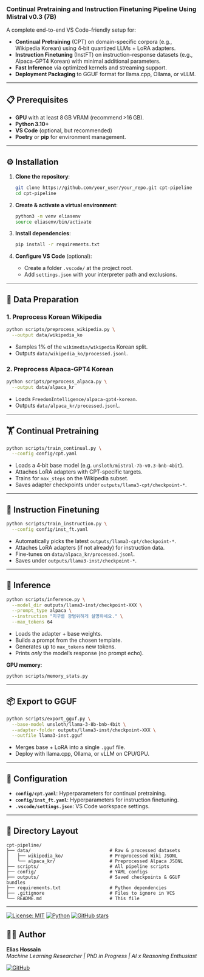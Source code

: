 ### Continual Pretraining and Instruction Finetuning Pipeline Using Mistral v0.3 (7B)


A complete end-to-end VS Code–friendly setup for:

* **Continual Pretraining** (CPT) on domain-specific corpora (e.g., Wikipedia Korean) using 4‑bit quantized LLMs + LoRA adapters.
* **Instruction Finetuning** (InstFT) on instruction–response datasets (e.g., Alpaca-GPT4 Korean) with minimal additional parameters.
* **Fast Inference** via optimized kernels and streaming support.
* **Deployment Packaging** to GGUF format for llama.cpp, Ollama, or vLLM.

---

## 📋 Prerequisites

* **GPU** with at least 8 GB VRAM (recommend >16 GB).
* **Python 3.10+**
* **VS Code** (optional, but recommended)
* **Poetry** or **pip** for environment management.

---

## ⚙️ Installation

1. **Clone the repository**:

   ```bash
   git clone https://github.com/your_user/your_repo.git cpt-pipeline
   cd cpt-pipeline
   ```

2. **Create & activate a virtual environment**:

   ```bash
   python3 -m venv eliasenv
   source eliasenv/bin/activate
   ```

3. **Install dependencies**:

   ```bash
   pip install -r requirements.txt
   ```

4. **Configure VS Code** (optional):

   * Create a folder `.vscode/` at the project root.
   * Add `settings.json` with your interpreter path and exclusions.

---

## 💾 Data Preparation

### 1. Preprocess Korean Wikipedia

```bash
python scripts/preprocess_wikipedia.py \
  --output data/wikipedia_ko
```

* Samples 1% of the `wikimedia/wikipedia` Korean split.
* Outputs `data/wikipedia_ko/processed.jsonl`.

### 2. Preprocess Alpaca‑GPT4 Korean

```bash
python scripts/preprocess_alpaca.py \
  --output data/alpaca_kr
```

* Loads `FreedomIntelligence/alpaca-gpt4-korean`.
* Outputs `data/alpaca_kr/processed.jsonl`.

---

## 🏋️ Continual Pretraining

```bash
python scripts/train_continual.py \
  --config config/cpt.yaml
```

* Loads a 4‑bit base model (e.g. `unsloth/mistral-7b-v0.3-bnb-4bit`).
* Attaches LoRA adapters with CPT-specific targets.
* Trains for `max_steps` on the Wikipedia subset.
* Saves adapter checkpoints under `outputs/llama3-cpt/checkpoint-*`.

---

## 📝 Instruction Finetuning

```bash
python scripts/train_instruction.py \
  --config config/inst_ft.yaml
```

* Automatically picks the latest `outputs/llama3-cpt/checkpoint-*`.
* Attaches LoRA adapters (if not already) for instruction data.
* Fine-tunes on `data/alpaca_kr/processed.jsonl`.
* Saves under `outputs/llama3-inst/checkpoint-*`.

---

## 🚀 Inference

```bash
python scripts/inference.py \
  --model_dir outputs/llama3-inst/checkpoint-XXX \
  --prompt_type alpaca \
  --instruction "지구를 광범위하게 설명하세요." \
  --max_tokens 64
```

* Loads the adapter + base weights.
* Builds a prompt from the chosen template.
* Generates up to `max_tokens` new tokens.
* Prints *only* the model’s response (no prompt echo).

**GPU memory**:

```bash
python scripts/memory_stats.py
```

---

## 📦 Export to GGUF

```bash
python scripts/export_gguf.py \
  --base-model unsloth/llama-3-8b-bnb-4bit \
  --adapter-folder outputs/llama3-inst/checkpoint-XXX \
  --outfile llama3-inst.gguf
```

* Merges base + LoRA into a single `.gguf` file.
* Deploy with llama.cpp, Ollama, or vLLM on CPU/GPU.

---

## 🔧 Configuration

* **`config/cpt.yaml`**: Hyperparameters for continual pretraining.
* **`config/inst_ft.yaml`**: Hyperparameters for instruction finetuning.
* **`.vscode/settings.json`**: VS Code workspace settings.

---

## 📂 Directory Layout

```
cpt-pipeline/
├── data/                             # Raw & processed datasets
│   ├── wikipedia_ko/                 # Preprocessed Wiki JSONL
│   └── alpaca_kr/                    # Preprocessed Alpaca JSONL
├── scripts/                          # All pipeline scripts
├── config/                           # YAML configs
├── outputs/                          # Saved checkpoints & GGUF bundles
├── requirements.txt                  # Python dependencies
├── .gitignore                        # Files to ignore in VCS
└── README.md                         # This file
```

---


[![License: MIT](https://img.shields.io/badge/License-MIT-blue.svg)](LICENSE) [![Python](https://img.shields.io/badge/Python-3.10%2B-blue.svg)](https://www.python.org/) [![GitHub stars](https://img.shields.io/github/stars/eliashossain001/Domain-adaptive-llm-ft?style=social)](https://github.com/eliashossain001/Domain-adaptive-llm-ft)


## 👨‍💼 Author

**Elias Hossain**  
_Machine Learning Researcher | PhD in Progress | AI x Reasoning Enthusiast_

[![GitHub](https://img.shields.io/badge/GitHub-EliasHossain001-blue?logo=github)](https://github.com/EliasHossain001)
